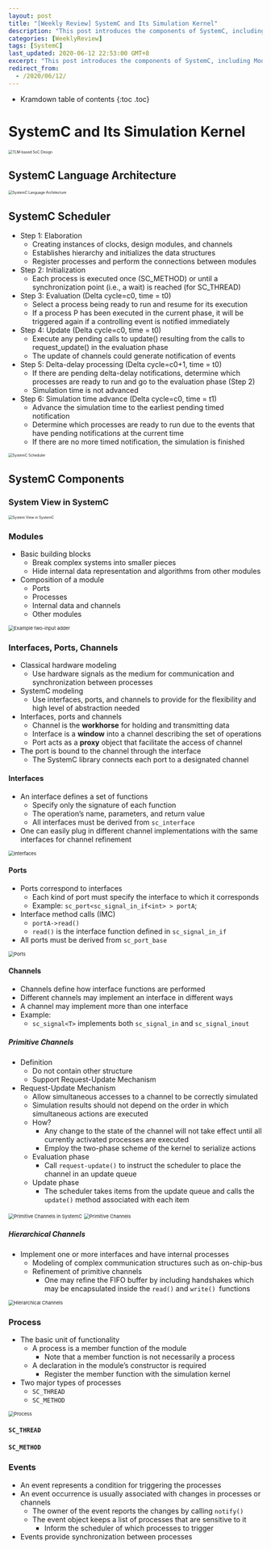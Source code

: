 ```yaml
---
layout: post
title: "[Weekly Review] SystemC and Its Simulation Kernel"
description: "This post introduces the components of SystemC, including Modules, Interfaces, Ports, Channels, Process and Events."
categories: [WeeklyReview]
tags: [SystemC]
last_updated: 2020-06-12 22:53:00 GMT+8
excerpt: "This post introduces the components of SystemC, including Modules, Interfaces, Ports, Channels, Process and Events."
redirect_from:
  - /2020/06/12/
---
```


* Kramdown table of contents
{:toc .toc}
# SystemC and Its Simulation Kernel

<img src="https://raw.githubusercontent.com/SingularityKChen/PicUpload/master/img/20200612002808.png" alt="TLM-based SoC Design" style="zoom: 50%;" />

## SystemC Language Architecture

<img src="https://raw.githubusercontent.com/SingularityKChen/PicUpload/master/img/20200612215229.png" alt="SystemC Language Architecture" style="zoom: 50%;" />

## SystemC Scheduler

+ Step 1: Elaboration
  + Creating instances of clocks, design modules, and channels
  + Establishes hierarchy and initializes the data structures
  + Register processes and perform the connections between modules
+ Step 2: Initialization
  + Each process is executed once (SC_METHOD) or until a synchronization point (i.e., a wait) is reached (for SC_THREAD)
+ Step 3: Evaluation (Delta cycle=c0, time = t0)
  + Select a process being ready to run and resume for its execution
  + If a process P has been executed in the current phase, it will be triggered again if a controlling event is notified immediately
+ Step 4: Update (Delta cycle=c0, time = t0)
  + Execute any pending calls to update() resulting from the calls to request_update() in the evaluation phase
  + The update of channels could generate notification of events
+ Step 5: Delta-delay processing (Delta cycle=c0+1, time = t0)
  + If there are pending delta-delay notifications, determine which processes are ready to run and go to the evaluation phase (Step 2)
  + Simulation time is not advanced
+ Step 6: Simulation time advance (Delta cycle=c0, time = t1)
  + Advance the simulation time to the earliest pending timed notification
  + Determine which processes are ready to run due to the events that have pending notifications at the current time
  + If there are no more timed notification, the simulation is finished

<img src="https://raw.githubusercontent.com/SingularityKChen/PicUpload/master/img/20200612215332.png" alt="SystemC Scheduler" style="zoom:50%;" />

## SystemC Components

### System View in SystemC

<img src="https://raw.githubusercontent.com/SingularityKChen/PicUpload/master/img/20200612215903.png" alt="System View in SystemC" style="zoom:50%;" />

### Modules

+ Basic building blocks
  + Break complex systems into smaller pieces
  + Hide internal data representation and algorithms from other modules
+ Composition of a module
  + Ports
  + Processes
  + Internal data and channels
  + Other modules

<img src="https://raw.githubusercontent.com/SingularityKChen/PicUpload/master/img/20200612220450.png" alt="Example two-input adder" style="zoom: 67%;" />

### Interfaces, Ports, Channels

+ Classical hardware modeling
  + Use hardware signals as the medium for communication and synchronization between processes
+ SystemC modeling
  + Use interfaces, ports, and channels to provide for the flexibility and high level of abstraction needed
+ Interfaces, ports and channels
  + Channel is the **workhorse** for holding and transmitting data
  + Interface is a **window** into a channel describing the set of operations
  + Port acts as a **proxy** object that facilitate the access of channel
+ The port is bound to the channel through the interface
  + The SystemC library connects each port to a designated channel

#### Interfaces

+ An interface defines a set of functions
  + Specify only the signature of each function
  + The operation’s name, parameters, and return value
  + All interfaces must be derived from `sc_interface`
+ One can easily plug in different channel implementations with the same interfaces for channel refinement

<img src="https://raw.githubusercontent.com/SingularityKChen/PicUpload/master/img/20200612220723.png" alt="Interfaces" style="zoom:67%;" />

#### Ports

+ Ports correspond to interfaces
  + Each kind of port must specify the interface to which it corresponds
  + Example: `sc_port<sc_signal_in_if<int> > portA`;
+ Interface method calls (IMC)
  + `portA->read()`
  + `read()` is the interface function defined in `sc_signal_in_if`
+ All ports must be derived from `sc_port_base`

<img src="https://raw.githubusercontent.com/SingularityKChen/PicUpload/master/img/20200612221148.png" alt="Ports" style="zoom: 67%;" />

#### Channels

+ Channels define how interface functions are performed
+ Different channels may implement an interface in different ways
+ A channel may implement more than one interface
+ Example:
  + `sc_signal<T>` implements both `sc_signal_in` and `sc_signal_inout`

##### Primitive Channels

+ Definition
  + Do not contain other structure
  + Support Request-Update Mechanism
+ Request-Update Mechanism
  + Allow simultaneous accesses to a channel to be correctly simulated
  + Simulation results should not depend on the order in which simultaneous actions are executed
  + How?
    + Any change to the state of the channel will not take effect until all currently activated processes are executed
    + Employ the two-phase scheme of the kernel to serialize actions
  + Evaluation phase
    + Call `request-update()` to instruct the scheduler to place the channel in an update queue
  + Update phase
    + The scheduler takes items from the update queue and calls the `update()` method associated with each item

<img src="https://raw.githubusercontent.com/SingularityKChen/PicUpload/master/img/20200612225008.png" alt="Primitive Channels in SystemC" style="zoom:67%;" />

<img src="https://raw.githubusercontent.com/SingularityKChen/PicUpload/master/img/20200612224543.png" alt="Primitive Channels" style="zoom:67%;" />

##### Hierarchical Channels

+ Implement one or more interfaces and have internal processes
  + Modeling of complex communication structures such as on-chip-bus
  + Refinement of primitive channels
    + One may refine the FIFO buffer by including handshakes which may be encapsulated inside the `read()` and `write() `functions

<img src="https://raw.githubusercontent.com/SingularityKChen/PicUpload/master/img/20200612225110.png" alt="Hierarchical Channels" style="zoom:67%;" />

### Process

+ The basic unit of functionality
  + A process is a member function of the module
    + Note that a member function is not necessarily a process
  + A declaration in the module’s constructor is required
    + Register the member function with the simulation kernel
+ Two major types of processes
  + `SC_THREAD`
  + `SC_METHOD`

<img src="https://raw.githubusercontent.com/SingularityKChen/PicUpload/master/img/20200612222700.png" alt="Process" style="zoom:67%;" />

#### `SC_THREAD`



#### `SC_METHOD`



### Events

+ An event represents a condition for triggering the processes
+ An event occurrence is usually associated with changes in processes or channels
  + The owner of the event reports the changes by calling `notify()`
  + The event object keeps a list of processes that are sensitive to it
    + Inform the scheduler of which processes to trigger
+ Events provide synchronization between processes